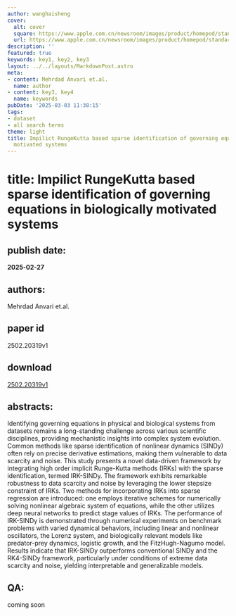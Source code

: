 ```yaml
---
author: wanghaisheng
cover:
  alt: cover
  square: https://www.apple.com.cn/newsroom/images/product/homepod/standard/Apple-HomePod-hero-230118_big.jpg.large_2x.jpg
  url: https://www.apple.com.cn/newsroom/images/product/homepod/standard/Apple-HomePod-hero-230118_big.jpg.large_2x.jpg
description: ''
featured: true
keywords: key1, key2, key3
layout: ../../layouts/MarkdownPost.astro
meta:
- content: Mehrdad Anvari et.al.
  name: author
- content: key3, key4
  name: keywords
pubDate: '2025-03-03 11:38:15'
tags:
- dataset
- all search terms
theme: light
title: Impilict RungeKutta based sparse identification of governing equations in biologically
  motivated systems
---
```


# title: Impilict RungeKutta based sparse identification of governing equations in biologically motivated systems 
## publish date: 
**2025-02-27** 
## authors: 
  Mehrdad Anvari et.al. 
## paper id
2502.20319v1
## download
[2502.20319v1](http://arxiv.org/abs/2502.20319v1)
## abstracts:
Identifying governing equations in physical and biological systems from datasets remains a long-standing challenge across various scientific disciplines, providing mechanistic insights into complex system evolution. Common methods like sparse identification of nonlinear dynamics (SINDy) often rely on precise derivative estimations, making them vulnerable to data scarcity and noise. This study presents a novel data-driven framework by integrating high order implicit Runge-Kutta methods (IRKs) with the sparse identification, termed IRK-SINDy. The framework exhibits remarkable robustness to data scarcity and noise by leveraging the lower stepsize constraint of IRKs. Two methods for incorporating IRKs into sparse regression are introduced: one employs iterative schemes for numerically solving nonlinear algebraic system of equations, while the other utilizes deep neural networks to predict stage values of IRKs. The performance of IRK-SINDy is demonstrated through numerical experiments on benchmark problems with varied dynamical behaviors, including linear and nonlinear oscillators, the Lorenz system, and biologically relevant models like predator-prey dynamics, logistic growth, and the FitzHugh-Nagumo model. Results indicate that IRK-SINDy outperforms conventional SINDy and the RK4-SINDy framework, particularly under conditions of extreme data scarcity and noise, yielding interpretable and generalizable models.
## QA:
coming soon
